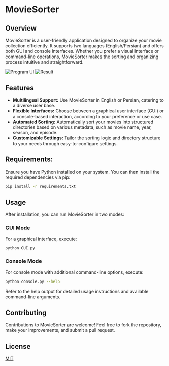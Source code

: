 # MovieSorter

## Overview
MovieSorter is a user-friendly application designed to organize your movie collection efficiently. It supports two languages (English/Persian) and offers both GUI and console interfaces. Whether you prefer a visual interface or command-line operations, MovieSorter makes the sorting and organizing process intuitive and straightforward.

![Program UI](screenshots/sc2.png)
![Result](screenshots/sc.jpg)

## Features
- **Multilingual Support:** Use MovieSorter in English or Persian, catering to a diverse user base.
- **Flexible Interfaces:** Choose between a graphical user interface (GUI) or a console-based interaction, according to your preference or use case.
- **Automated Sorting:** Automatically sort your movies into structured directories based on various metadata, such as movie name, year, season, and episode.
- **Customizable Settings:** Tailor the sorting logic and directory structure to your needs through easy-to-configure settings.

## Requirements:
Ensure you have Python installed on your system. You can then install the required dependencies via pip:
```bash
pip install -r requirements.txt
```


## Usage
After installation, you can run MovieSorter in two modes:

### GUI Mode
For a graphical interface, execute:
```bash
python GUI.py
```

### Console Mode
For console mode with additional command-line options, execute:
```bash
python console.py --help
```
Refer to the help output for detailed usage instructions and available command-line arguments.

## Contributing
Contributions to MovieSorter are welcome! Feel free to fork the repository, make your improvements, and submit a pull request. 


## License
[MIT](https://opensource.org/licenses/MIT)
